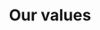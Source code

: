 ---
title: Our values
seoTitle: Our values | VP Production
seoDescription: Our values. Our beliefs. Our manifesto ➤ Discover what sets our approach to audio creation and business apart, and understand us on a deeper level.
layout: our-values
type: page
---